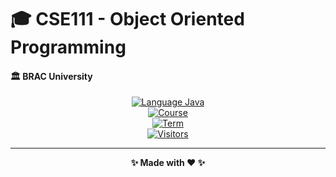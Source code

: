 # 🎓 CSE111 - Object Oriented Programming
#### 🏛️ BRAC University

<div align="center">

[![Language Java](https://img.shields.io/badge/Language-Java-red?style=flat&logo=openjdk&logoColor=white)](https://www.oracle.com/java/)<br/>
[![Course](https://img.shields.io/badge/Course-CSE111-cyan)](https://github.com/MostofaMorshedSayeem/CSE111)<br/>
[![Term](https://img.shields.io/badge/Term-Summer%202025-brightgreen)](https://github.com/MostofaMorshedSayeem/CSE111)<br/>
[![Visitors](https://api.visitorbadge.io/api/visitors?path=smmmsmo%2FCSE111&label=Visitors&countColor=%23263759&style=flat)](https://visitorbadge.io/status?path=smmmsmo%2FCSE111)<br/>


---

<div align="center">

**✨ Made with ❤️ ✨**

</div>
